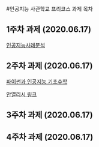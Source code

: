 #인공지능 사관학교 프리코스 과제 목차

## 1주차 과제 (2020.06.17)
[인공지능사례분석](https://github.com/dnswl5072/test1/blob/master/1%EC%A3%BC%EC%B0%A8%20%EA%B3%BC%EC%A0%9C.ipynb)

## 2주차 과제 (2020.06.17)
[파이썬과 인공지능 기초수학](https://github.com/dnswl5072/test1/blob/master/2%E1%84%8C%E1%85%AE%E1%84%8E%E1%85%A1%E1%84%80%E1%85%AA%E1%84%8C%E1%85%A6.ipynb)

[안열리시 링크](https://nbviewer.jupyter.org/github/dnswl5072/test1/blob/master/2%E1%84%8C%E1%85%AE%E1%84%8E%E1%85%A1%E1%84%80%E1%85%AA%E1%84%8C%E1%85%A6.ipynb)

## 3주차 과제 (2020.06.17)


## 4주차 과제 (2020.06.17)

